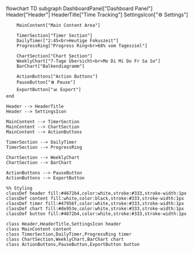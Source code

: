 ﻿flowchart TD
    subgraph DashboardPanel["Dashboard Panel"]
        Header["Header"]
        HeaderTitle["Time Tracking"]
        SettingsIcon["⚙️ Settings"]
        
        MainContent["Main Content Area"]
        
        TimerSection["Timer Section"]
        DailyTimer["2:45<br>Heutige Fokuszeit"]
        ProgressRing["Progress Ring<br>68% vom Tagesziel"]
        
        ChartSection["Chart Section"]
        WeeklyChart["7-Tage Übersicht<br>Mo Di Mi Do Fr Sa So"]
        BarChart["Balkendiagramm"]
        
        ActionButtons["Action Buttons"]
        PauseButton["⏸️ Pause"]
        ExportButton["📊 Export"]
    end
    
    Header --> HeaderTitle
    Header --> SettingsIcon
    
    MainContent --> TimerSection
    MainContent --> ChartSection
    MainContent --> ActionButtons
    
    TimerSection --> DailyTimer
    TimerSection --> ProgressRing
    
    ChartSection --> WeeklyChart
    ChartSection --> BarChart
    
    ActionButtons --> PauseButton
    ActionButtons --> ExportButton
    
    %% Styling
    classDef header fill:#4672b4,color:white,stroke:#333,stroke-width:1px
    classDef content fill:white,color:black,stroke:#333,stroke-width:1px
    classDef timer fill:#47956f,color:white,stroke:#333,stroke-width:1px
    classDef chart fill:#de953e,color:white,stroke:#333,stroke-width:1px
    classDef button fill:#4672b4,color:white,stroke:#333,stroke-width:1px
    
    class Header,HeaderTitle,SettingsIcon header
    class MainContent content
    class TimerSection,DailyTimer,ProgressRing timer
    class ChartSection,WeeklyChart,BarChart chart
    class ActionButtons,PauseButton,ExportButton button
